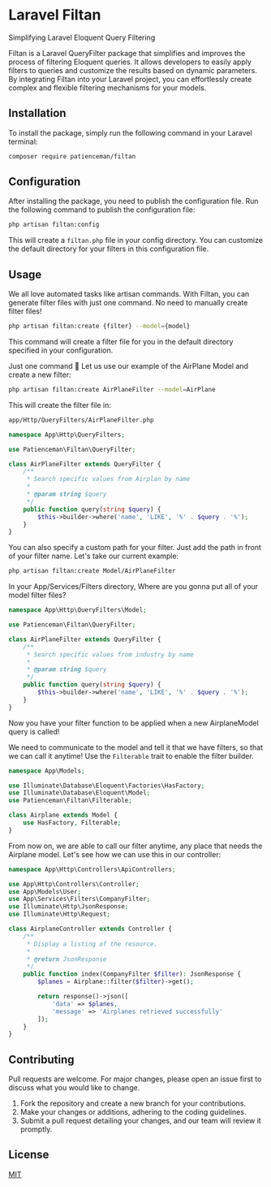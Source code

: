 # Laravel Filtan

Simplifying Laravel Eloquent Query Filtering

Filtan is a Laravel QueryFilter package that simplifies and improves the process of filtering Eloquent queries. It allows developers to easily apply filters to queries and customize the results based on dynamic parameters. By integrating Filtan into your Laravel project, you can effortlessly create complex and flexible filtering mechanisms for your models.

## Installation

To install the package, simply run the following command in your Laravel terminal:

```bash
composer require patienceman/filtan
```

## Configuration

After installing the package, you need to publish the configuration file. Run the following command to publish the configuration file:

```bash
php artisan filtan:config
```

This will create a ```filtan.php``` file in your config directory. You can customize the default directory for your filters in this configuration file.

## Usage

We all love automated tasks like artisan commands. With Filtan, you can generate filter files with just one command. No need to manually create filter files!

```bash
php artisan filtan:create {filter} --model={model}
```

This command will create a filter file for you in the default directory specified in your configuration.

Just one command :tada: Let us use our example of the AirPlane Model and create a new filter:

```bash
php artisan filtan:create AirPlaneFilter --model=AirPlane
```

This will create the filter file in:

```bash
app/Http/QueryFilters/AirPlaneFilter.php
```

```PHP
namespace App\Http\QueryFilters;

use Patienceman\Filtan\QueryFilter;

class AirPlaneFilter extends QueryFilter {
    /**
     * Search specific values from Airplan by name
     *
     * @param string $query
     */
    public function query(string $query) {
        $this->builder->where('name', 'LIKE', '%' . $query . '%');
    }
}
```

You can also specify a custom path for your filter. Just add the path in front of your filter name. Let's take our current example:

```bash
php artisan filtan:create Model/AirPlaneFilter
```

In your App/Services/Filters directory, Where are you gonna put all of your model filter files?

```PHP
namespace App\Http\QueryFilters\Model;

use Patienceman\Filtan\QueryFilter;

class AirPlaneFilter extends QueryFilter {
    /**
     * Search specific values from industry by name
     *
     * @param string $query
     */
    public function query(string $query) {
        $this->builder->where('name', 'LIKE', '%' . $query . '%');
    }
}
```

Now you have your filter function to be applied when a new AirplaneModel query is called!

We need to communicate to the model and tell it that we have filters, so that we can call it anytime! Use the ```Filterable``` trait to enable the filter builder.

```PHP
namespace App\Models;

use Illuminate\Database\Eloquent\Factories\HasFactory;
use Illuminate\Database\Eloquent\Model;
use Patienceman\Filtan\Filterable;

class Airplane extends Model {
    use HasFactory, Filterable;
}
```

From now on, we are able to call our filter anytime, any place that needs the Airplane model. Let's see how we can use this in our controller:

```PHP
namespace App\Http\Controllers\ApiControllers;

use App\Http\Controllers\Controller;
use App\Models\User;
use App\Services\Filters\CompanyFilter;
use Illuminate\Http\JsonResponse;
use Illuminate\Http\Request;

class AirplaneController extends Controller {
    /**
     * Display a listing of the resource.
     *
     * @return JsonResponse
     */
    public function index(CompanyFilter $filter): JsonResponse {
        $planes = Airplane::filter($filter)->get();

        return response()->json([
            'data' => $planes,
            'message' => 'Airplanes retrieved successfully'
        ]);
    }
}
```

## Contributing

Pull requests are welcome. For major changes, please open an issue first to discuss what you would like to change.

1. Fork the repository and create a new branch for your contributions.
2. Make your changes or additions, adhering to the coding guidelines.
3. Submit a pull request detailing your changes, and our team will review it promptly.

## License

[MIT](https://choosealicense.com/licenses/mit/)
